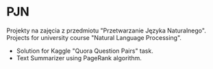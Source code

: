 # PJN

Projekty na zajęcia z przedmiotu "Przetwarzanie Języka Naturalnego". </br>
Projects for university course "Natural Language Processing".

* Solution for Kaggle "Quora Question Pairs" task. 
* Text Summarizer using PageRank algorithm.
